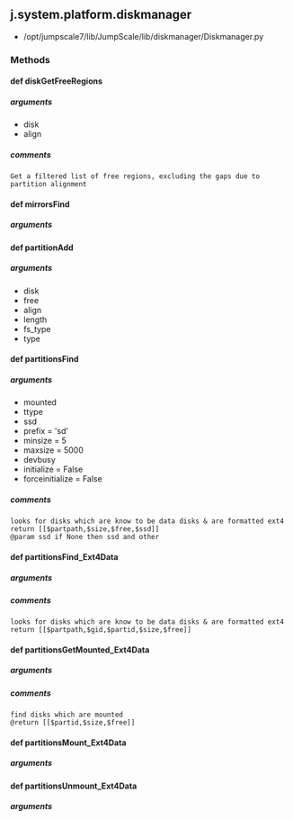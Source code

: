 <!-- toc -->
## j.system.platform.diskmanager

- /opt/jumpscale7/lib/JumpScale/lib/diskmanager/Diskmanager.py

### Methods

#### def diskGetFreeRegions 

##### arguments

- disk
- align

##### comments

```
Get a filtered list of free regions, excluding the gaps due to partition alignment

```

#### def mirrorsFind 

##### arguments

#### def partitionAdd 

##### arguments

- disk
- free
- align
- length
- fs_type
- type

#### def partitionsFind 

##### arguments

- mounted
- ttype
- ssd
- prefix = 'sd'
- minsize = 5
- maxsize = 5000
- devbusy
- initialize = False
- forceinitialize = False

##### comments

```
looks for disks which are know to be data disks & are formatted ext4
return [[$partpath,$size,$free,$ssd]]
@param ssd if None then ssd and other

```

#### def partitionsFind_Ext4Data 

##### arguments

##### comments

```
looks for disks which are know to be data disks & are formatted ext4
return [[$partpath,$gid,$partid,$size,$free]]

```

#### def partitionsGetMounted_Ext4Data 

##### arguments

##### comments

```
find disks which are mounted
@return [[$partid,$size,$free]]

```

#### def partitionsMount_Ext4Data 

##### arguments

#### def partitionsUnmount_Ext4Data 

##### arguments


